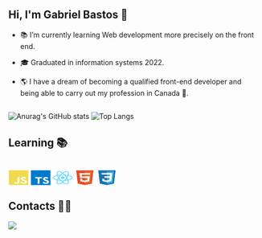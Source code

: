 ##                                                              Hi, I'm Gabriel Bastos 👋

- 📚 I’m currently learning Web development more precisely on the front end.

- 🎓 Graduated in information systems 2022.

- 🌎 I have a dream of becoming a qualified front-end developer and being able to carry out my profession in Canada 🍁.

##


![Anurag's GitHub stats](https://github-readme-stats.vercel.app/api?username=4snoow&hide=stars&show_icons=true&theme=dark&include_all_commits=true&count_private=false)
![Top Langs](https://github-readme-stats.vercel.app/api/top-langs/?username=4snoow&layout=compact&theme=dark)

## Learning 📚
<div style="display: inline_block"><br>
  <img align="center" alt="Rafa-Js" height="30" width="40" src="https://raw.githubusercontent.com/devicons/devicon/master/icons/javascript/javascript-plain.svg">
  <img align="center" alt="Rafa-Ts" height="30" width="40" src="https://raw.githubusercontent.com/devicons/devicon/master/icons/typescript/typescript-plain.svg">
  <img align="center" alt="Rafa-React" height="30" width="40" src="https://raw.githubusercontent.com/devicons/devicon/master/icons/react/react-original.svg">
  <img align="center" alt="Rafa-HTML" height="30" width="40" src="https://raw.githubusercontent.com/devicons/devicon/master/icons/html5/html5-original.svg">
  <img align="center" alt="Rafa-CSS" height="30" width="40" src="https://raw.githubusercontent.com/devicons/devicon/master/icons/css3/css3-original.svg"
</div>
  
## Contacts 🙋‍♂️
  
<div>
  <a href="https://www.linkedin.com/in/gabriel-bastos-3484a6222/" target="_blank"><img src="https://img.shields.io/badge/-LinkedIn-%230077B5?style=for-the-badge&logo=linkedin&logoColor=white" target="_blank"></a> 
</div>
<!--



- 👯 I’m looking to collaborate on ...
- 🤔 I’m looking for help with ...
- 💬 Ask me about ...
- 📫 How to reach me: ...
- 😄 Pronouns: ...
- ⚡ Fun fact: ...
-->
